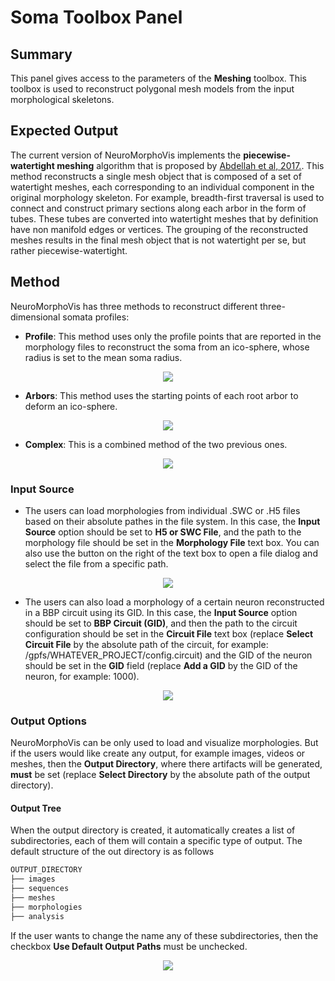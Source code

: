 # Soma Toolbox Panel

## Summary
This panel gives access to the parameters of the __Meshing__ toolbox. This toolbox is used to reconstruct polygonal mesh models from the input morphological skeletons.

## Expected Output 
The current version of NeuroMorphoVis implements the __piecewise-watertight meshing__ algorithm that is proposed by [Abdellah et al, 2017.](https://bmcbioinformatics.biomedcentral.com/articles/10.1186/s12859-017-1788-4). This method reconstructs a single mesh object that is composed of a set of watertight meshes, each corresponding to an individual component in the original morphology skeleton. For example, breadth-first traversal is used to connect and construct primary sections along each arbor in the form of tubes. These tubes are converted into watertight meshes that by definition have non manifold edges or vertices. The grouping of the reconstructed meshes results in the final mesh object that is not watertight per se, but rather piecewise-watertight.          


## Method 
NeuroMorphoVis has three methods to reconstruct different three-dimensional somata profiles:
+ __Profile__: This method uses only the profile points that are reported in the morphology files to reconstruct the soma from an ico-sphere, whose radius is set to the mean soma radius.   
<p align="center">
  <img src="images/soma-profile.png">
</p>

+ __Arbors__: This method uses the starting points of each root arbor to deform an ico-sphere. 
<p align="center">
  <img src="images/soma-arbors.png">
</p>

+ __Complex__: This is a combined method of the two previous ones.
<p align="center">
  <img src="images/soma-complex.png">
</p>


### Input Source
+ The users can load morphologies from individual .SWC or .H5 files based on their absolute pathes in the file system. In this case, the __Input Source__ option should be set to __H5 or SWC File__, and the path to the morphology file should be set in the __Morphology File__ text box. You can also use the button on the right of the text box to open a file dialog and select the file from a specific path.

<p align="center">
  <img src="images/io-1.png">
</p>

+ The users can also load a morphology of a certain neuron reconstructed in a BBP circuit using its GID. In this case, the __Input Source__ option should be set to __BBP Circuit (GID)__, and then the path to the circuit configuration should be set in the __Circuit File__ text box (replace __Select Circuit File__ by the absolute path of the circuit, for example: /gpfs/WHATEVER_PROJECT/config.circuit) and the GID of the neuron should be set in the __GID__ field (replace __Add a GID__ by the GID of the neuron, for example: 1000).  

<p align="center">
  <img src="images/io-2.png">
</p>

### Output Options
NeuroMorphoVis can be only used to load and visualize morphologies. But if the users would like create any output, for example images, videos or meshes, then the __Output Directory__, where there artifacts will be generated, __must__ be set (replace __Select Directory__ by the absolute path of the output directory).

#### Output Tree
When the output directory is created, it automatically creates a list of subdirectories, each of them will contain a specific type of output. The default structure of the out directory is as follows 

```bash
OUTPUT_DIRECTORY
├── images
├── sequences
├── meshes
├── morphologies
├── analysis
```

If the user wants to change the name any of these subdirectories, then the checkbox __Use Default Output Paths__ must be unchecked. 

<p align="center">
  <img src="images/io-3.png">
</p>
